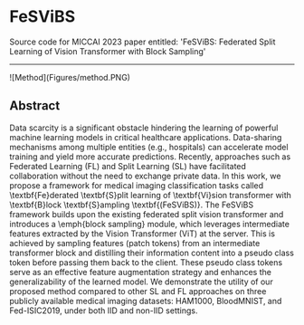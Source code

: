 # FeSViBS
Source code for MICCAI 2023 paper entitled: 'FeSViBS: Federated Split Learning of Vision Transformer with Block Sampling'


<hr />
![Method](Figures/method.PNG)

## Abstract
Data scarcity is a significant obstacle hindering the learning of powerful machine learning models in critical healthcare applications. Data-sharing mechanisms among multiple entities (e.g., hospitals) can accelerate model training and yield more accurate predictions. Recently, approaches such as Federated Learning (FL) and Split Learning (SL) have facilitated collaboration without the need to exchange private data. In this work, we propose a framework for medical imaging classification tasks called \textbf{Fe}derated \textbf{S}plit learning of \textbf{Vi}sion transformer with \textbf{B}lock \textbf{S}ampling \textbf{(FeSViBS)}. The FeSViBS framework builds upon the existing federated split vision transformer and introduces a \emph{block sampling} module, which leverages intermediate features extracted by the Vision Transformer (ViT) at the server. This is achieved by sampling features (patch tokens) from an intermediate transformer block and distilling their information content into a pseudo class token before passing them back to the client. These pseudo class tokens serve as an effective feature augmentation strategy and enhances the generalizability of the learned model. We demonstrate the utility of our proposed method compared to other SL and FL approaches on three publicly available medical imaging datasets: HAM1000, BloodMNIST, and Fed-ISIC2019, under both IID and non-IID settings.